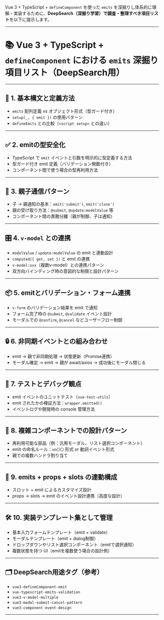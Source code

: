 Vue 3 + TypeScript + `defineComponent` を使った `emits` を深掘りし体系的に理解・実装するために、**DeepSearch（深掘り学習）で調査・整理すべき項目リスト**を以下に提示します。

---

# 📚 Vue 3 + TypeScript + `defineComponent` における `emits` 深掘り項目リスト（DeepSearch用）

---

## 🧩 1. **基本構文と定義方法**

* `emits` 配列定義 vs オブジェクト形式（型ガード付き）
* `setup(_, { emit })` の使用パターン
* `defineEmits` との比較（`<script setup>` との違い）

---

## ✅ 2. **emitの型安全化**

* TypeScript で `emit` イベントと引数を明示的に型定義する方法
* 型ガード付き emit 定義（バリデーション関数付き）
* コンポーネント間で使う場合の型再利用方法

---

## 🔁 3. **親子通信パターン**

* 子 → 親通知の基本：`emit('submit')`, `emit('close')`
* 親の受け取り方法：`@submit`, `@update:modelValue` 等
* コンポーネント間の責務分離（親が制御、子は通知）

---

## 🎛 4. **`v-model` との連携**

* `modelValue` / `update:modelValue` の emit と連動設計
* `computed({ get, set })` と emit の連携
* `v-model:xxx`（複数v-model）との連携パターン
* 双方向バインディング時の意図的な制限と設計パターン

---

## 📦 5. **emitとバリデーション・フォーム連携**

* `v-form` のバリデーション結果を emit で通知
* フォーム完了時の `@submit`, `@validate` イベント設計
* モーダルでの `@confirm`, `@cancel` などユーザーフロー制御

---

## 🔒 6. **非同期イベントとの組み合わせ**

* emit → 親で非同期処理 → 状態更新（Promise連携）
* モーダル確定 → emit → 親が await/axios → 成功後にモーダル閉じる

---

## 🧠 7. **テストとデバッグ観点**

* emit イベントのユニットテスト（`vue-test-utils`）
* emit されたかの検証方法：`wrapper.emitted()`
* イベントログや開発時の console 管理方法

---

## 🧩 8. **複雑コンポーネントでの設計パターン**

* 再利用可能な部品（例：汎用モーダル、リスト選択コンポーネント）
* emit の命名ルール：`on〇〇` 形式 or 動詞イベント形式
* 親での複数ハンドラ割り当て

---

## 📘 9. **emits + props + slots の連動構成**

* スロット + emit によるカスタマイズ設計
* props → slots → emit のイベント設計連携（高度な設計）

---

## 🛠 10. **実装テンプレート集として管理**

* 基本入力フォームテンプレート（emit + validate）
* モーダルテンプレート（emit + dialog制御）
* ドロップダウンやリスト選択コンポーネント（emitで選択通知）
* 複数状態を持つ UI（emitを複数使う場合の設計例）

---

## 🗂 DeepSearch用途タグ（参考）

* `vue3-defineComponent-emit`
* `vue-typescript-emits-validation`
* `vue3-v-model-multiple`
* `vue3-modal-submit-cancel-pattern`
* `vue3-component-event-design`

---



